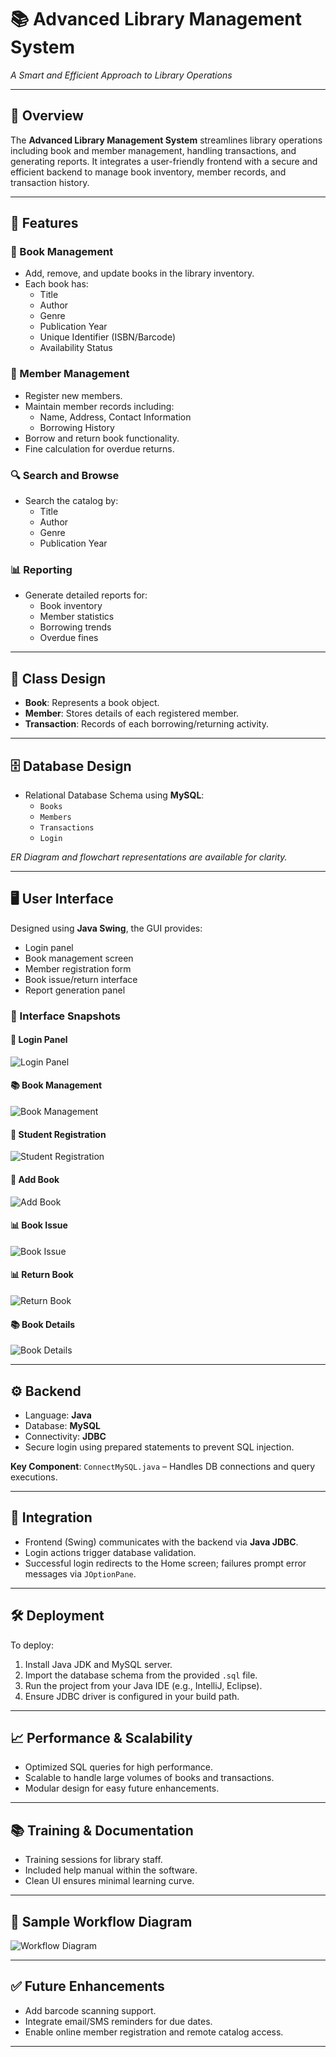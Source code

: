# 📚 Advanced Library Management System  
*A Smart and Efficient Approach to Library Operations*

---

## 🚀 Overview

The **Advanced Library Management System** streamlines library operations including book and member management, handling transactions, and generating reports. It integrates a user-friendly frontend with a secure and efficient backend to manage book inventory, member records, and transaction history.

---

## 📌 Features

### 📖 Book Management
- Add, remove, and update books in the library inventory.
- Each book has:
  - Title
  - Author
  - Genre
  - Publication Year
  - Unique Identifier (ISBN/Barcode)
  - Availability Status

### 👥 Member Management
- Register new members.
- Maintain member records including:
  - Name, Address, Contact Information
  - Borrowing History
- Borrow and return book functionality.
- Fine calculation for overdue returns.

### 🔍 Search and Browse
- Search the catalog by:
  - Title
  - Author
  - Genre
  - Publication Year

### 📊 Reporting
- Generate detailed reports for:
  - Book inventory
  - Member statistics
  - Borrowing trends
  - Overdue fines

---

## 🧩 Class Design

- **Book**: Represents a book object.
- **Member**: Stores details of each registered member.
- **Transaction**: Records of each borrowing/returning activity.

---

## 🗄️ Database Design

- Relational Database Schema using **MySQL**:
  - `Books`
  - `Members`
  - `Transactions`
  - `Login`

*ER Diagram and flowchart representations are available for clarity.*

---

## 🖥️ User Interface

Designed using **Java Swing**, the GUI provides:
- Login panel
- Book management screen
- Member registration form
- Book issue/return interface
- Report generation panel

### 📸 Interface Snapshots

#### 🔐 Login Panel
![Login Panel](https://github.com/Sugamshaw/Advance-Library-Management-System/blob/main/src/Image/p1.png)

#### 📚 Book Management
![Book Management](https://github.com/Sugamshaw/Advance-Library-Management-System/blob/main/src/Image/p2.png)

#### 👥 Student Registration
![Student Registration](https://github.com/Sugamshaw/Advance-Library-Management-System/blob/main/src/Image/p3.png)

#### 🔄 Add Book
![Add Book](https://github.com/Sugamshaw/Advance-Library-Management-System/blob/main/src/Image/p4.png)

#### 📊 Book Issue
![Book Issue](https://github.com/Sugamshaw/Advance-Library-Management-System/blob/main/src/Image/p5.png)

#### 📊 Return Book
![Return Book](https://github.com/Sugamshaw/Advance-Library-Management-System/blob/main/src/Image/p6.png)

#### 📚 Book Details
![Book Details](https://github.com/Sugamshaw/Advance-Library-Management-System/blob/main/src/Image/p7.png)

---


## ⚙️ Backend

- Language: **Java**
- Database: **MySQL**
- Connectivity: **JDBC**
- Secure login using prepared statements to prevent SQL injection.

**Key Component**: `ConnectMySQL.java` – Handles DB connections and query executions.

---

## 🔄 Integration

- Frontend (Swing) communicates with the backend via **Java JDBC**.
- Login actions trigger database validation.
- Successful login redirects to the Home screen; failures prompt error messages via `JOptionPane`.

---

## 🛠️ Deployment

To deploy:
1. Install Java JDK and MySQL server.
2. Import the database schema from the provided `.sql` file.
3. Run the project from your Java IDE (e.g., IntelliJ, Eclipse).
4. Ensure JDBC driver is configured in your build path.

---

## 📈 Performance & Scalability

- Optimized SQL queries for high performance.
- Scalable to handle large volumes of books and transactions.
- Modular design for easy future enhancements.

---

## 📚 Training & Documentation

- Training sessions for library staff.
- Included help manual within the software.
- Clean UI ensures minimal learning curve.

---

## 📌 Sample Workflow Diagram

![Workflow Diagram](https://github.com/Sugamshaw/Advance-Library-Management-System/blob/main/src/Image/flowchart.png)

---

## ✅ Future Enhancements

- Add barcode scanning support.
- Integrate email/SMS reminders for due dates.
- Enable online member registration and remote catalog access.

---



